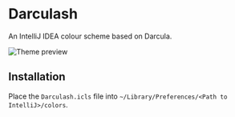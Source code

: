 # Darculash

An IntelliJ IDEA colour scheme based on Darcula.

![Theme preview](http://www.node.mu/images/darculash_preview.png)

## Installation

Place the `Darculash.icls` file into `~/Library/Preferences/<Path to IntelliJ>/colors`.
